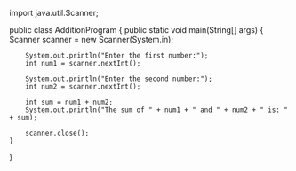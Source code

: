 import java.util.Scanner;

public class AdditionProgram {
    public static void main(String[] args) {
        Scanner scanner = new Scanner(System.in);

        System.out.println("Enter the first number:");
        int num1 = scanner.nextInt();

        System.out.println("Enter the second number:");
        int num2 = scanner.nextInt();

        int sum = num1 + num2;
        System.out.println("The sum of " + num1 + " and " + num2 + " is: " + sum);

        scanner.close();
    }
}
